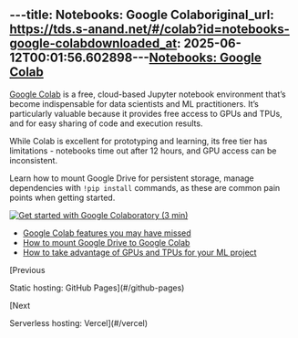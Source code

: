 ---title: Notebooks: Google Colaboriginal_url: https://tds.s-anand.net/#/colab?id=notebooks-google-colabdownloaded_at: 2025-06-12T00:01:56.602898---[Notebooks: Google Colab](#/colab?id=notebooks-google-colab)
------------------------------------------------------------

[Google Colab](https://colab.research.google.com/) is a free, cloud-based Jupyter notebook environment that’s become indispensable for data scientists and ML practitioners. It’s particularly valuable because it provides free access to GPUs and TPUs, and for easy sharing of code and execution results.

While Colab is excellent for prototyping and learning, its free tier has limitations - notebooks time out after 12 hours, and GPU access can be inconsistent.

Learn how to mount Google Drive for persistent storage, manage dependencies with `!pip install` commands, as these are common pain points when getting started.

[![Get started with Google Colaboratory (3 min)](https://i.ytimg.com/vi_webp/inN8seMm7UI/sddefault.webp)](https://youtu.be/inN8seMm7UI)

* [Google Colab features you may have missed](https://youtu.be/rNgswRZ2C1Y)
* [How to mount Google Drive to Google Colab](https://youtu.be/8HvugBq5NKg)
* [How to take advantage of GPUs and TPUs for your ML project](https://youtu.be/tCYSce6l8gA)

[Previous

Static hosting: GitHub Pages](#/github-pages)

[Next

Serverless hosting: Vercel](#/vercel)